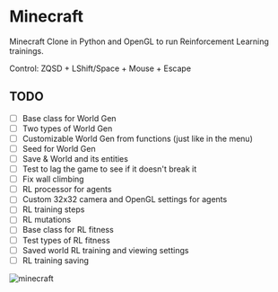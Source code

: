 # Minecraft
Minecraft Clone in Python and OpenGL to run Reinforcement Learning trainings.

Control: ZQSD + LShift/Space + Mouse + Escape

## TODO
- [ ] Base class for World Gen
- [ ] Two types of World Gen
- [ ] Customizable World Gen from functions (just like in the menu)
- [ ] Seed for World Gen
- [ ] Save & World and its entities
- [ ] Test to lag the game to see if it doesn't break it
- [ ] Fix wall climbing
- [ ] RL processor for agents
- [ ] Custom 32x32 camera and OpenGL settings for agents
- [ ] RL training steps
- [ ] RL mutations
- [ ] Base class for RL fitness
- [ ] Test types of RL fitness
- [ ] Saved world RL training and viewing settings
- [ ] RL training saving

![minecraft](/screenshot/0.jpg)